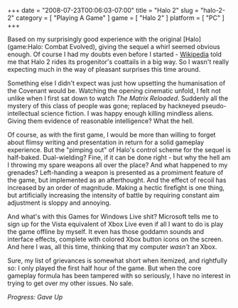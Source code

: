 +++
date = "2008-07-23T00:06:03-07:00"
title = "Halo 2"
slug = "halo-2-2"
category = [ "Playing A Game" ]
game = [ "Halo 2" ]
platform = [ "PC" ]
+++

Based on my surprisingly good experience with the original [Halo](game:Halo: Combat Evolved), giving the sequel a whirl seemed obvious enough.  Of course I had my doubts even before I started - <a href="http://en.wikipedia.org/wiki/Halo_2">Wikipedia</a> told me that Halo 2 rides its progenitor's coattails in a big way.  So I wasn't really expecting much in the way of pleasant surprises this time around.

Something else I didn't expect was just how upsetting the humanisation of the Covenant would be.  Watching the opening cinematic unfold, I felt not unlike when I first sat down to watch <i>The Matrix Reloaded</i>.  Suddenly all the mystery of this class of people was gone; replaced by hackneyed pseudo-intellectual science fiction.  I was happy enough killing mindless aliens.  Giving them evidence of reasonable intelligence?  What the hell.

Of course, as with the first game, I would be more than willing to forget about flimsy writing and presentation in return for a solid gameplay experience.  But the "pimping out" of Halo's control scheme for the sequel is half-baked.  Dual-wielding?  Fine, if it can be done right - but why the hell am I throwing my spare weapons all over the place?  And what happened to my grenades?  Left-handing a weapon is presented as a promiment feature of the game, but implemented as an afterthought.  And the effect of recoil has increased by an order of magnitude.  Making a hectic firefight is one thing, but artificially increasing the intensity of battle by requiring constant aim adjustment is sloppy and annoying.

And what's with this Games for Windows Live shit?  Microsoft tells me to sign up for the Vista equivalent of Xbox Live even if all I want to do is play the game offline by myself.  It even has those goddamn sounds and interface effects, complete with colored Xbox button icons on the screen.  And here I was, all this time, thinking that my computer <i>wasn't</i> an Xbox.

Sure, my list of grievances is somewhat short when itemized, and rightfully so: I only played the first half hour of the game.  But when the core gameplay formula has been tampered with so seriously, I have no interest in trying to get over my other issues.  No sale.

<i>Progress: Gave Up</i>